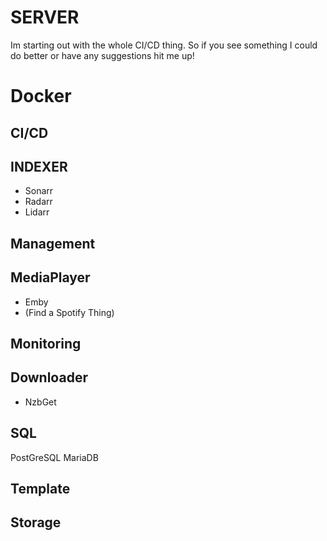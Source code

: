 # SERVER
Im starting out with the whole CI/CD thing. So if you see something I could do better or have any suggestions hit me up!


# Docker

## CI/CD

## INDEXER
- Sonarr
- Radarr
- Lidarr

## Management


## MediaPlayer
- Emby
- (Find a Spotify Thing)

## Monitoring

## Downloader
- NzbGet

## SQL
PostGreSQL
MariaDB

## Template

## Storage
